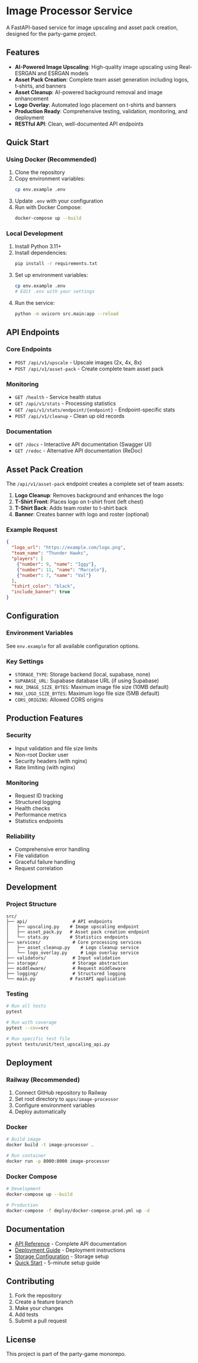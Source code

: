 # Image Processor Service

A FastAPI-based service for image upscaling and asset pack creation, designed for the party-game project.

## Features

- **AI-Powered Image Upscaling**: High-quality image upscaling using Real-ESRGAN and ESRGAN models
- **Asset Pack Creation**: Complete team asset generation including logos, t-shirts, and banners
- **Asset Cleanup**: AI-powered background removal and image enhancement
- **Logo Overlay**: Automated logo placement on t-shirts and banners
- **Production Ready**: Comprehensive testing, validation, monitoring, and deployment
- **RESTful API**: Clean, well-documented API endpoints

## Quick Start

### Using Docker (Recommended)

1. Clone the repository
2. Copy environment variables:
   ```bash
   cp env.example .env
   ```
3. Update `.env` with your configuration
4. Run with Docker Compose:
   ```bash
   docker-compose up --build
   ```

### Local Development

1. Install Python 3.11+
2. Install dependencies:
   ```bash
   pip install -r requirements.txt
   ```
3. Set up environment variables:
   ```bash
   cp env.example .env
   # Edit .env with your settings
   ```
4. Run the service:
   ```bash
   python -m uvicorn src.main:app --reload
   ```

## API Endpoints

### Core Endpoints
- `POST /api/v1/upscale` - Upscale images (2x, 4x, 8x)
- `POST /api/v1/asset-pack` - Create complete team asset pack

### Monitoring
- `GET /health` - Service health status
- `GET /api/v1/stats` - Processing statistics
- `GET /api/v1/stats/endpoint/{endpoint}` - Endpoint-specific stats
- `POST /api/v1/cleanup` - Clean up old records

### Documentation
- `GET /docs` - Interactive API documentation (Swagger UI)
- `GET /redoc` - Alternative API documentation (ReDoc)

## Asset Pack Creation

The `/api/v1/asset-pack` endpoint creates a complete set of team assets:

1. **Logo Cleanup**: Removes background and enhances the logo
2. **T-Shirt Front**: Places logo on t-shirt front (left chest)
3. **T-Shirt Back**: Adds team roster to t-shirt back
4. **Banner**: Creates banner with logo and roster (optional)

### Example Request

```json
{
  "logo_url": "https://example.com/logo.png",
  "team_name": "Thunder Hawks",
  "players": [
    {"number": 9, "name": "Iggy"},
    {"number": 11, "name": "Marcelo"},
    {"number": 7, "name": "Val"}
  ],
  "tshirt_color": "black",
  "include_banner": true
}
```

## Configuration

### Environment Variables

See `env.example` for all available configuration options.

### Key Settings

- `STORAGE_TYPE`: Storage backend (local, supabase, none)
- `SUPABASE_URL`: Supabase database URL (if using Supabase)
- `MAX_IMAGE_SIZE_BYTES`: Maximum image file size (10MB default)
- `MAX_LOGO_SIZE_BYTES`: Maximum logo file size (5MB default)
- `CORS_ORIGINS`: Allowed CORS origins

## Production Features

### Security
- Input validation and file size limits
- Non-root Docker user
- Security headers (with nginx)
- Rate limiting (with nginx)

### Monitoring
- Request ID tracking
- Structured logging
- Health checks
- Performance metrics
- Statistics endpoints

### Reliability
- Comprehensive error handling
- File validation
- Graceful failure handling
- Request correlation

## Development

### Project Structure

```
src/
├── api/                 # API endpoints
│   ├── upscaling.py    # Image upscaling endpoint
│   ├── asset_pack.py   # Asset pack creation endpoint
│   └── stats.py        # Statistics endpoints
├── services/            # Core processing services
│   ├── asset_cleanup.py    # Logo cleanup service
│   └── logo_overlay.py     # Logo overlay service
├── validators/          # Input validation
├── storage/             # Storage abstraction
├── middleware/          # Request middleware
├── logging/             # Structured logging
└── main.py             # FastAPI application
```

### Testing

```bash
# Run all tests
pytest

# Run with coverage
pytest --cov=src

# Run specific test file
pytest tests/unit/test_upscaling_api.py
```

## Deployment

### Railway (Recommended)

1. Connect GitHub repository to Railway
2. Set root directory to `apps/image-processor`
3. Configure environment variables
4. Deploy automatically

### Docker

```bash
# Build image
docker build -t image-processor .

# Run container
docker run -p 8000:8000 image-processor
```

### Docker Compose

```bash
# Development
docker-compose up --build

# Production
docker-compose -f deploy/docker-compose.prod.yml up -d
```

## Documentation

- [API Reference](docs/API_REFERENCE.md) - Complete API documentation
- [Deployment Guide](docs/DEPLOYMENT.md) - Deployment instructions
- [Storage Configuration](docs/STORAGE_CONFIGURATION.md) - Storage setup
- [Quick Start](QUICK_START.md) - 5-minute setup guide

## Contributing

1. Fork the repository
2. Create a feature branch
3. Make your changes
4. Add tests
5. Submit a pull request

## License

This project is part of the party-game monorepo.